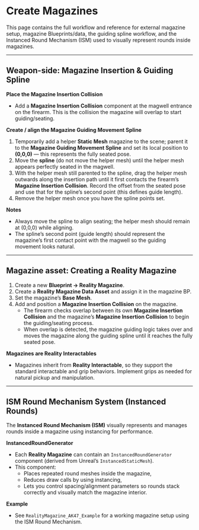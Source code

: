 # Create Magazines

This page contains the full workflow and reference for external magazine setup, magazine Blueprints/data, the guiding spline workflow, and the Instanced Round Mechanism (ISM) used to visually represent rounds inside magazines.

---

## Weapon-side: Magazine Insertion & Guiding Spline

**Place the Magazine Insertion Collision**

- Add a **Magazine Insertion Collision** component at the magwell entrance on the firearm. This is the collision the magazine will overlap to start guiding/seating.

**Create / align the Magazine Guiding Movement Spline**

1. Temporarily add a helper **Static Mesh** magazine to the scene; parent it to the **Magazine Guiding Movement Spline** and set its local position to **(0,0,0)** — this represents the fully seated pose.
2. Move the **spline** (do not move the helper mesh) until the helper mesh appears perfectly seated in the magwell.
3. With the helper mesh still parented to the spline, drag the helper mesh outwards along the insertion path until it first contacts the firearm’s **Magazine Insertion Collision**. Record the offset from the seated pose and use that for the spline’s second point (this defines guide length).
4. Remove the helper mesh once you have the spline points set.

**Notes**

- Always move the spline to align seating; the helper mesh should remain at (0,0,0) while aligning.
- The spline’s second point (guide length) should represent the magazine’s first contact point with the magwell so the guiding movement looks natural.

---

## Magazine asset: Creating a Reality Magazine

1. Create a new **Blueprint → Reality Magazine**.
2. Create a **Reality Magazine Data Asset** and assign it in the magazine BP.
3. Set the magazine’s **Base Mesh**.
4. Add and position a **Magazine Insertion Collision** on the magazine.  
    - The firearm checks overlap between its own **Magazine Insertion Collision** and the magazine’s **Magazine Insertion Collision** to begin the guiding/seating process.
    - When overlap is detected, the magazine guiding logic takes over and moves the magazine along the guiding spline until it reaches the fully seated pose.

**Magazines are Reality Interactables**
- Magazines inherit from **Reality Interactable**, so they support the standard interactable and grip behaviors. Implement grips as needed for natural pickup and manipulation.

---

## ISM Round Mechanism System (Instanced Rounds)

The **Instanced Round Mechanism (ISM)** visually represents and manages rounds inside a magazine using instancing for performance.

**InstancedRoundGenerator**

- Each **Reality Magazine** can contain an `InstancedRoundGenerator` component (derived from Unreal’s `InstancedStaticMesh`).
- This component:
    - Places repeated round meshes inside the magazine,
    - Reduces draw calls by using instancing,
    - Lets you control spacing/alignment parameters so rounds stack correctly and visually match the magazine interior.

**Example**

- See `RealityMagazine_AK47_Example` for a working magazine setup using the ISM Round Mechanism.